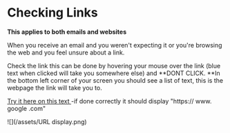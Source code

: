 # Checking Links

**This applies to both emails and websites**

When you receive an email and you weren't expecting it or you're browsing the web and you feel unsure about a link.

Check the link this can be done by hovering your mouse over the link \(blue text when clicked will take you somewhere else\) and **DONT CLICK. **In the bottom left corner of your screen you should see a list of text, this is the webpage the link will take you to.

[Try it here on this text ](https://www.google.com)-if done correctly it should display "https:// www. google .com"

![](/assets/URL display.png)


